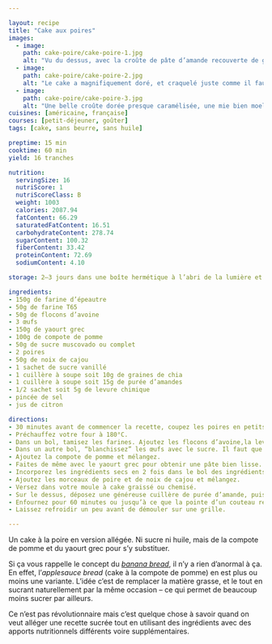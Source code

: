 ```yaml
---

layout: recipe
title: "Cake aux poires"
images: 
  - image: 
    path: cake-poire/cake-poire-1.jpg
    alt: "Vu du dessus, avec la croûte de pâte d’amande recouverte de graines de chia. C’est nickel avec le café, au petit dej ou au goûter."
  - image:
    path: cake-poire/cake-poire-2.jpg
    alt: "Le cake a magnifiquement doré, et craquelé juste comme il faut. À l’intérieur, on anticipe la mâche bien moelleuse."
  - image:
    path: cake-poire/cake-poire-3.jpg
    alt: "Une belle croûte dorée presque caramélisée, une mie bien moelleuse voire humide, et des morceaux de poires généreux et bien fondants. Voilà ce que chaque tranche pourra vous proposer à la dégustation."
cuisines: [américaine, française]
courses: [petit-déjeuner, goûter]
tags: [cake, sans beurre, sans huile]

preptime: 15 min
cooktime: 60 min
yield: 16 tranches

nutrition:
  servingSize: 16
  nutriScore: 1
  nutriScoreClass: B
  weight: 1003
  calories: 2087.94
  fatContent: 66.29
  saturatedFatContent: 16.51
  carbohydrateContent: 278.74
  sugarContent: 100.32
  fiberContent: 33.42
  proteinContent: 72.69
  sodiumContent: 4.10

storage: 2–3 jours dans une boîte hermétique à l’abri de la lumière et de la chaleur. 5 jours au frigo. 2 mois au congélateur.

ingredients:
- 150g de farine d’épeautre
- 50g de farine T65
- 50g de flocons d’avoine
- 3 œufs
- 150g de yaourt grec
- 100g de compote de pomme
- 50g de sucre muscovado ou complet
- 2 poires
- 50g de noix de cajou
- 1 sachet de sucre vanillé
- 1 cuillère à soupe soit 10g de graines de chia
- 1 cuillère à soupe soit 15g de purée d’amandes
- 1/2 sachet soit 5g de levure chimique
- pincée de sel
- jus de citron

directions:
- 30 minutes avant de commencer la recette, coupez les poires en petits dés, ajoutez le sucre vanillé, le citron, et mélangez-bien. Laissez macérer.
- Préchauffez votre four à 180°C.
- Dans un bol, tamisez les farines. Ajoutez les flocons d’avoine,la levure chimique et le sel, et mélangez.
- Dans un autre bol, “blanchissez” les œufs avec le sucre. Il faut que la mixture prenne la couleur de votre sucre de canne complet, soit une teinte caramel
- Ajoutez la compote de pomme et mélangez.
- Faites de même avec le yaourt grec pour obtenir une pâte bien lisse.
- Incorporez les ingrédients secs en 2 fois dans le bol des ingrédients humides à l’aide d’une maryse jusqu’à ce qu’il n’y ait plus de grumeau.
- Ajoutez les morceaux de poire et de noix de cajou et mélangez.
- Versez dans votre moule à cake graissé ou chemisé.
- Sur le dessus, déposez une généreuse cuillère de purée d’amande, puis saupoudrez de graines de chia.
- Enfournez pour 60 minutes ou jusqu’à ce que la pointe d’un couteau ressorte avec quelques flocons de mie.
- Laissez refroidir un peu avant de démouler sur une grille.

---
```


Un cake à la poire en version allégée. Ni sucre ni huile, mais de la compote de pomme et du yaourt grec pour s’y substituer.

Si ça vous rappelle le concept du <i lang="en">[banana bread](banana-bread.html)</i>, il n’y a rien d’anormal à ça. En effet, l’<i lang="en">applesauce bread</i> (cake à la compote de pomme) en est plus ou moins une variante. L’idée c’est de remplacer la matière grasse, et le tout en sucrant naturellement par la même occasion – ce qui permet de beaucoup moins sucrer par ailleurs.

Ce n’est pas révolutionnaire mais c’est quelque chose à savoir quand on veut alléger une recette sucrée tout en utilisant des ingrédients avec des apports nutritionnels différents voire supplémentaires.